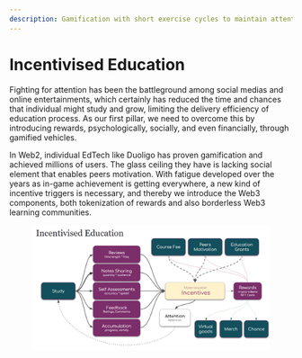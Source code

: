 ```yaml
---
description: Gamification with short exercise cycles to maintain attention.
---
```


# Incentivised Education

Fighting for attention has been the battleground among social medias and online entertainments, which certainly has reduced the time and chances that individual might study and grow, limiting the delivery efficiency of education process. As our first pillar, we need to overcome this by introducing rewards, psychologically, socially, and even financially, through gamified vehicles.

In Web2, individual EdTech like Duoligo has proven gamification and achieved millions of users. The glass ceiling they have is lacking social element that enables peers motivation. With fatigue developed over the years as in-game achievement is getting everywhere, a new kind of incentive triggers is necessary, and thereby we introduce the Web3 components, both tokenization of rewards and also borderless Web3 learning communities.

<figure><img src="../../../.gitbook/assets/image (7).png" alt=""><figcaption></figcaption></figure>

